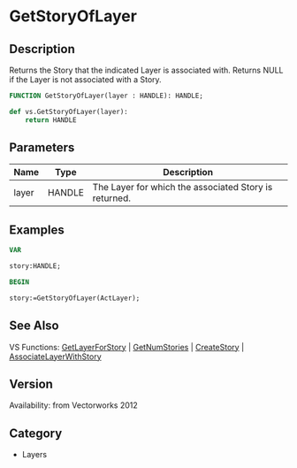 # GetStoryOfLayer

## Description
Returns the Story that the indicated Layer is associated with. Returns NULL if the Layer is not associated with a Story.

```pascal
FUNCTION GetStoryOfLayer(layer : HANDLE): HANDLE;
```

```python
def vs.GetStoryOfLayer(layer):
    return HANDLE
```

## Parameters
|Name|Type|Description|
|---|---|---|
|layer|HANDLE|The Layer for which the associated Story is returned.|

## Examples
```pascal
VAR

story:HANDLE;

BEGIN

story:=GetStoryOfLayer(ActLayer);
```

## See Also
VS Functions:
[GetLayerForStory](GetLayerForStory.md) 
| [GetNumStories](GetNumStories.md) 
| [CreateStory](CreateStory.md) 
| [AssociateLayerWithStory](AssociateLayerWithStory.md)

## Version
Availability: from Vectorworks 2012

## Category
* Layers


